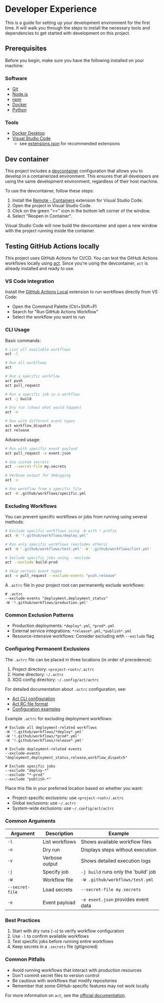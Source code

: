 # Developer Experience

This is a guide for setting up your development environment for the first time. It will walk you through the steps to install the necessary tools and dependencies to get started with development on this project.

## Prerequisites

Before you begin, make sure you have the following installed on your machine:

### Software

- [Git](https://git-scm.com/downloads)
- [Node.js](https://nodejs.org/en/download/)
- [npm](https://www.npmjs.com/get-npm)
- [Docker](https://docs.docker.com/get-docker/)
- [Python](https://www.python.org/downloads/)

### Tools

- [Docker Desktop](https://www.docker.com/products/docker-desktop)
- [Visual Studio Code](https://code.visualstudio.com/download)
  - see [extensions.json](.vscode/extensions.json) for recommended extensions

## Dev container

This project includes a [devcontainer](https://code.visualstudio.com/docs/remote/containers) configuration that allows you to develop in a containerized environment. This ensures that all developers are using the same development environment, regardless of their host machine.

To use the devcontainer, follow these steps:

1. Install the [Remote - Containers](https://marketplace.visualstudio.com/items?itemName=ms-vscode-remote.remote-containers) extension for Visual Studio Code.
2. Open the project in Visual Studio Code.
3. Click on the green "><" icon in the bottom left corner of the window.
4. Select "Reopen in Container".

Visual Studio Code will now build the devcontainer and open a new window with the project running inside the container.

## Testing GitHub Actions locally

This project uses GitHub Actions for CI/CD. You can test the GitHub Actions workflows locally using [act](https://github.com/nektos/act). Since you're using the devcontainer, `act` is already installed and ready to use.

### VS Code Integration

Install the [GitHub Actions Local](https://marketplace.visualstudio.com/items?itemName=SanjulaGanepola.github-local-actions) extension to run workflows directly from VS Code:

- Open the Command Palette (Ctrl+Shift+P)
- Search for "Run GitHub Actions Workflow"
- Select the workflow you want to run

### CLI Usage

Basic commands:

```bash
# List all available workflows
act -l

# Run all workflows
act

# Run a specific workflow
act push
act pull_request

# Run a specific job in a workflow
act -j build

# Dry run (shows what would happen)
act -n

# Run with different event types
act workflow_dispatch
act release
```

Advanced usage:

```bash
# Run with specific event payload
act pull_request -e event.json

# Use custom secrets
act --secret-file my.secrets

# Verbose output for debugging
act -v

# Run workflow from a specific file
act -W .github/workflows/specific.yml
```

### Excluding Workflows

You can prevent specific workflows or jobs from running using several methods:

```bash
# Exclude specific workflows using -W with ! prefix
act -W '!.github/workflows/deploy.yml'

# Run only specific workflows (excludes others)
act -W '.github/workflows/test.yml' -W '.github/workflows/lint.yml'

# Exclude specific jobs using --exclude
act --exclude build-prod

# Skip certain event types
act -e pull_request --exclude-events "push,release"
```

A `.actrc` file in your project root can permanently exclude workflows:

```plaintext
# .actrc
--exclude-events "deployment,deployment_status"
-W '!.github/workflows/production.yml'
```

### Common Exclusion Patterns

- Production deployments: `*deploy*.yml`, `*prod*.yml`
- External service integrations: `*release*.yml`, `*publish*.yml`
- Resource-intensive workflows: Consider excluding with `--exclude` flag

### Configuring Permanent Exclusions

The `.actrc` file can be placed in three locations (in order of precedence):

1. Project directory: `<project-root>/.actrc`
2. Home directory: `~/.actrc`
3. XDG config directory: `~/.config/act/actrc`

For detailed documentation about `.actrc` configuration, see:

- [Act CLI configuration](https://github.com/nektos/act#configuration)
- [Act RC file format](https://github.com/nektos/act/blob/master/cmd/root.go#L113-L127)
- [Configuration examples](https://github.com/nektos/act/discussions/1816)

Example `.actrc` for excluding deployment workflows:

```plaintext
# Exclude all deployment-related workflows
-W '!.github/workflows/*deploy*.yml'
-W '!.github/workflows/*prod*.yml'
-W '!.github/workflows/release*.yml'

# Exclude deployment-related events
--exclude-events "deployment,deployment_status,release,workflow_dispatch"

# Exclude specific jobs
--exclude "deploy-*"
--exclude "*-prod"
--exclude "publish-*"
```

Place this file in your preferred location based on whether you want:

- Project-specific exclusions: use `<project-root>/.actrc`
- Global exclusions: use `~/.actrc`
- System-wide exclusions: use `~/.config/act/actrc`

### Common Arguments

| Argument | Description | Example |
|----------|-------------|---------|
| `-l` | List workflows | Shows available workflow files |
| `-n` | Dry run | Displays steps without execution |
| `-v` | Verbose output | Shows detailed execution logs |
| `-j` | Specify job | `-j build` runs only the 'build' job |
| `-W` | Workflow file | `-W .github/workflows/test.yml` |
| `--secret-file` | Load secrets | `--secret-file my.secrets` |
| `-e` | Event payload | `-e event.json` provides event data |

### Best Practices

1. Start with dry runs (`-n`) to verify workflow configuration
2. Use `-l` to confirm available workflows
3. Test specific jobs before running entire workflows
4. Keep secrets in a `.secrets` file (gitignored)

### Common Pitfalls

- Avoid running workflows that interact with production resources
- Don't commit secret files to version control
- Be cautious with workflows that modify repositories
- Remember that some GitHub-specific features may not work locally

For more information on `act`, see the [official documentation](https://github.com/nektos/act#readme).

